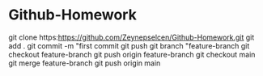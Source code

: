 # Github-Homework

git clone https:https://github.com/Zeynepselcen/Github-Homework.git
git add .
git commit -m "first commit
git push
git branch "feature-branch
git checkout feature-branch
git push origin feature-branch
git checkout main
git merge feature-branch
git push origin main
